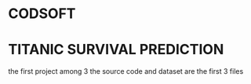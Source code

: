 # CODSOFT

# TITANIC SURVIVAL PREDICTION

the first project among 3 
the source code and dataset are the first 3 files
